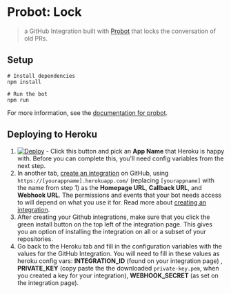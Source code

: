 # Probot: Lock

> a GitHub Integration built with [Probot](https://github.com/probot/probot) that locks the conversation of old PRs.

## Setup

```
# Install dependencies
npm install

# Run the bot
npm run
```

For more information, see the [documentation for probot](https://github.com/probot/probot).

## Deploying to Heroku

1. [![Deploy](https://www.herokucdn.com/deploy/button.svg)](https://heroku.com/deploy) - Click this button and pick an **App Name** that Heroku is happy with. Before you can complete this, you'll need config variables from the next step.
1. In another tab, [create an integration](https://github.com/settings/integrations/new) on GitHub, using `https://[yourappname].herokuapp.com/` (replacing `[yourappname]` with the name from step 1) as the **Homepage URL**, **Callback URL**, and **Webhook URL**. The permissions and events that your bot needs access to will depend on what you use it for. Read more about [creating an integration](https://developer.github.com/early-access/integrations/creating-an-integration/).
1. After creating your Github integrations, make sure that you click the green install button on the top left of the integration page. This gives you an option of installing the integration on all or a subset of your repositories.
1. Go back to the Heroku tab and fill in the configuration variables with the values for the GitHub Integration. You will need to fill in these values as heroku config vars: **INTEGRATION_ID** (found on your integration page) , **PRIVATE_KEY** (copy paste the the downloaded `private-key.pem`, when you created a key for your integration), **WEBHOOK_SECRET** (as set on the integration page).
